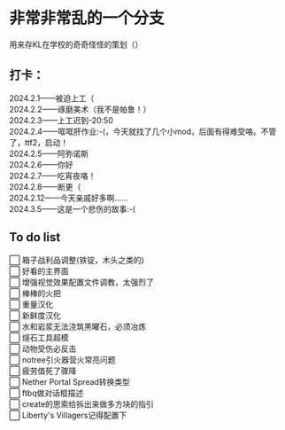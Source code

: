 # 非常非常乱的一个分支
用来存KL在学校的奇奇怪怪的策划（）  

## 打卡：
2024.2.1——被迫上工（  
2024.2.2——琢磨美术（我不是帕鲁！）  
2024.2.3——上工迟到-20:50  
2024.2.4——哐哐肝作业:-(，今天就找了几个小mod，后面有得难受咯。不管了，ttf2，启动！  
2024.2.5——阿弥诺斯  
2024.2.6——你好  
2024.2.7——吃宵夜咯！  
2024.2.8——断更（  
2024.2.12——今天亲戚好多啊……  
2024.3.5——这是一个悲伤的故事:-(  

## To do list

⬜︎ 箱子战利品调整(铁锭，木头之类的)  
⬜︎ 好看的主界面  
⬜︎ 增强视觉效果配置文件调教，太强烈了  
⬜︎ 棒棒的火把  
⬜︎ 重量汉化  
⬜︎ 新鲜度汉化  
⬜︎ 水和岩浆无法浇筑黑曜石，必须冶炼  
⬜︎ 燧石工具超模  
⬜︎ 动物受伤必反击  
⬜︎ notree引火器营火常亮问题  
⬜︎ 疲劳值死了骤降  
⬜︎ Nether Portal Spread转换类型  
⬜︎ ftbq做对话框描述  
⬜︎ create的思索给拆出来做多方块的指引  
⬜︎ Liberty's Villagers记得配置下  

